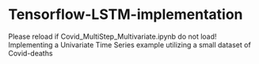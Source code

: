 # Tensorflow-LSTM-implementation

Please reload if Covid_MultiStep_Multivariate.ipynb do not load!
Implementing a Univariate Time Series example utilizing a small dataset of Covid-deaths
